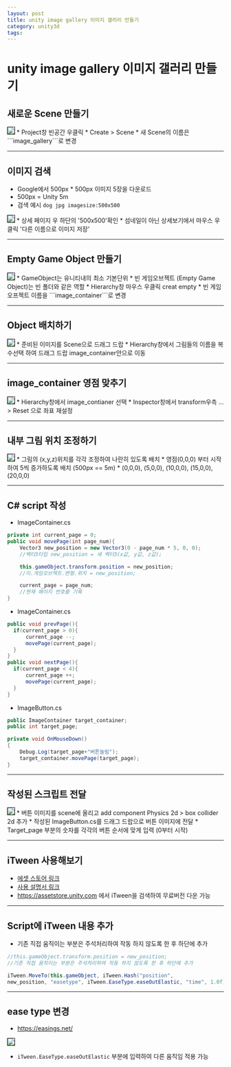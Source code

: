 ```yaml
---
layout: post
title: unity image gallery 이미지 갤러리 만들기
category: unity3d
tags:
---
```


# unity image gallery 이미지 갤러리 만들기

## 새로운 Scene 만들기
<img style='border:solid 1px black;' src="https://image.onethelab.com/resized/1711590960.jpg" />
* Project창 빈공간 우클릭
* Create > Scene
* 새 Scene의 이름은 ```image_gallery```로 변경

---

## 이미지 검색
* Google에서 500px * 500px 이미지 5장을 다운로드
* 500px = Unity 5m
* 검색 예시 ```dog jpg imagesize:500x500```

<img style='border:solid 1px black;' src="https://image.onethelab.com/resized/1711591234.jpg" />
* 상세 페이지 우 하단의 '500x500'확인
* 섬네일이 아닌 상세보기에서 마우스 우클릭 '다른 이름으로 이미지 저장'

---

## Empty Game Object 만들기
<img style='border:solid 1px black;' src="https://image.onethelab.com/resized/1711591333.jpg" />
* GameObject는 유니티내의 최소 기본단위
* 빈 게임오브젝트 (Empty Game Object)는 빈 폴더와 같은 역할
* Hierarchy창 마우스 우클릭 creat empty
* 빈 게임오프젝트 이름을 ```image_container```로 변경

---

## Object 배치하기
<img style='border:solid 1px black;' src="https://image.onethelab.com/resized/1711591396.jpg" />
* 준비된 이미지를 Scene으로 드래그 드랍
* Hierarchy창에서 그림들의 이름을 복수선택 하여 드래그 드랍 image_container안으로 이동

---

## image_container 영점 맞추기
<img style='border:solid 1px black;' src="https://image.onethelab.com/resized/1711591477.jpg" />
* Hierarchy창에서 image_contianer 선택
* Inspector창에서 transform우측 ... > Reset 으로 좌표 재설정

---

## 내부 그림 위치 조정하기
<img style='border:solid 1px black;' src="https://image.onethelab.com/resized/1711591521.jpg" />
* 그림의 (x,y,z)위치를 각각 조정하여 나란히 있도록 배치
* 영점(0,0,0) 부터 시작하여 5씩 증가하도록 배치 (500px == 5m)
* (0,0,0), (5,0,0), (10,0,0), (15,0,0), (20,0,0)

---

## C# script 작성

* ImageContainer.cs

```c#
private int current_page = 0;
public void movePage(int page_num){
    Vector3 new_position = new Vector3(0 - page_num * 5, 0, 0);
    //벡터3타입 new_position = 새 벡터3(x값, y값, z값);

    this.gameObject.transform.position = new_position;
    //이.게임오브젝트.변형.위치 = new_position;

    current_page = page_num;
    //현재 페이지 번호를 기록
}
```

* ImageContainer.cs

```c#
public void prevPage(){
  if(current_page > 0){
      current_page --;
      movePage(current_page);
  } 
}
public void nextPage(){
  if(current_page < 4){
      current_page ++;
      movePage(current_page);
  }
}
```

* ImageButton.cs

```c#
public ImageContainer target_container;
public int target_page;

private void OnMouseDown()
{
    Debug.Log(target_page+"버튼눌림");
    target_container.movePage(target_page);
}
```

---

## 작성된 스크립트 전달
<img style='border:solid 1px black;' src="https://image.onethelab.com/resized/1711594657.jpg" />
* 버튼 이미지를 scene에 올리고 add component Physics 2d > box collider 2d 추가
* 작성된 ImageButton.cs를 드래그 드랍으로 버튼 이미지에 전달
* Target_page 부분의 숫자를 각각의 버튼 순서에 맞게 입력 (0부터 시작)

---

## iTween 사용해보기
* [에셋 스토어 링크](https://assetstore.unity.com/packages/tools/animation/itween-84)
* [사용 설명서 링크](https://www.pixelplacement.com/itween/documentation.php)
* <https://assetstore.unity.com> 에서 iTween을 검색하여 무료버전 다운 가능

---

## Script에 iTween 내용 추가
* 기존 직접 움직이는 부분은 주석처리하여 작동 하지 않도록 한 후 하단에 추가

```c#
//this.gameObject.transform.position = new_position;
//기존 직접 움직이는 부분은 주석처리하여 작동 하지 않도록 한 후 하단에 추가

iTween.MoveTo(this.gameObject, iTween.Hash("position", 
new_position, "easetype", iTween.EaseType.easeOutElastic, "time", 1.0f));
```

---

## ease type 변경
* https://easings.net/
  
<img style='border:solid 1px black;' src="https://image.onethelab.com/resized/1711595128.jpg" />

* ```iTween.EaseType.easeOutElastic``` 부분에 입력하여 다른 움직임 적용 가능